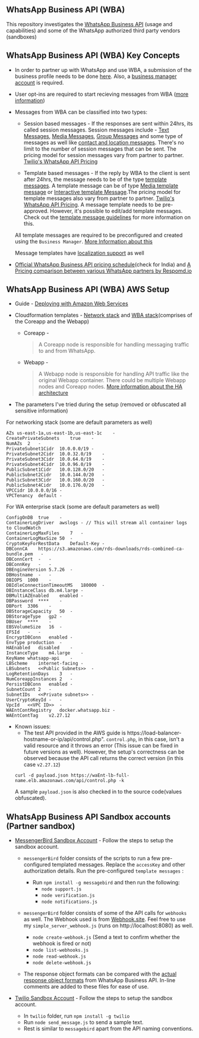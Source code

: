 ## WhatsApp Business API (WBA)
This repository investigates the [WhatsApp Business API](https://www.whatsapp.com/business/api) (usage and capabilities) and some of the WhatsApp authorized third party vendors (sandboxes) 

## WhatsApp Business API (WBA) Key Concepts
- In order to partner up with WhatsApp and use WBA, a submission of the business profile needs to be done [ here](https://www.facebook.com/business/m/whatsapp/business-api). Also, a [business manager account](https://business.facebook.com/) is required.

- User opt-ins are required to start recieving messages from WBA ([more information](https://developers.facebook.com/docs/whatsapp/guides/opt-in))

- Messages from WBA can be classified into two types:
    - Session based messages - If the responses are sent within 24hrs, its called session messages. Session messages include - [Text Messages](https://developers.facebook.com/docs/whatsapp/api/messages/text), [Media Messages](https://developers.facebook.com/docs/whatsapp/api/messages/media), [Group Messages](https://developers.facebook.com/docs/whatsapp/api/messages/group) and some type of messages as well like [contact and location messages](https://developers.facebook.com/docs/whatsapp/api/messages/others). There's no limit to the number of session messages that can be sent. The pricing model for session messages vary from partner to partner. [Twilio's WhatsApp API Pricing](https://www.twilio.com/whatsapp/pricing/in)

    - Template based messages - If the reply by WBA to the 
client is sent after 24hrs, the message needs to be of the type [template messages](https://developers.facebook.com/docs/whatsapp/api/messages/message-templates). A template message can be of type [Media template message](https://developers.facebook.com/docs/whatsapp/api/messages/message-templates/media-message-templates) or [Interactive template Message](https://developers.facebook.com/docs/whatsapp/api/messages/message-templates/interactive-message-templates).The pricing model for template messages also vary from partner to partner. [Twilio's WhatsApp API Pricing](https://www.twilio.com/whatsapp/pricing/in). A message template needs to be pre-approved. However, it's possible to edit/add template messages. Check out the [template message guidelines](https://developers.facebook.com/docs/whatsapp/message-templates/guidelines#tips) for more information on this.


    All template messages are required to be preconfigured and created using the `Business Manager`. [More Information about this](https://www.facebook.com/business/help/2055875911147364?id=2129163877102343)

    Message templates have [localization support](https://developers.facebook.com/docs/whatsapp/message-templates/localization) as well

- [Official WhatsApp Business API pricing schedule](https://developers.facebook.com/docs/whatsapp/pricing/)(check for India) and [A Pricing comparison between various WhatsApp partners by Respomd.io](https://respond.io/blog/how-to-choose-a-whatsapp-partner-whatsapp-business-api-pricing/) 

## WhatsApp Business API (WBA) AWS Setup

- Guide - [Deploying with Amazon Web Services](https://developers.facebook.com/docs/whatsapp/aws)
- Cloudformation templates - [Network stack](https://developers.facebook.com/docs/whatsapp/aws#network-setup) and [WBA stack](https://developers.facebook.com/docs/whatsapp/aws#whatsapp-setup)(comprises of the Coreapp and the Webapp)
    - Coreapp -
        > A Coreapp node is responsible for handling messaging traffic to and from WhatsApp. 
    - Webapp - 
        > A Webapp node is responsible for handling API traffic like the original Webapp container.
    There could be multiple Webapp nodes and Coreapp nodes. [More information about the HA architecture](https://developers.facebook.com/docs/whatsapp/high-availability/)

- The parameters I've tried during the setup (removed or obfuscated all sensitive information)

For networking stack (some are default parameters as well)
```
AZs	us-east-1a,us-east-1b,us-east-1c	-
CreatePrivateSubnets	true	-
NumAZs	2	-
PrivateSubnet1Cidr	10.0.0.0/19	-
PrivateSubnet2Cidr	10.0.32.0/19	-
PrivateSubnet3Cidr	10.0.64.0/19	-
PrivateSubnet4Cidr	10.0.96.0/19	-
PublicSubnet1Cidr	10.0.128.0/20	-
PublicSubnet2Cidr	10.0.144.0/20	-
PublicSubnet3Cidr	10.0.160.0/20	-
PublicSubnet4Cidr	10.0.176.0/20	-
VPCCidr	10.0.0.0/16	-
VPCTenancy	default	-
```
For WA enterprise stack (some are default parameters as well)
```
ConfigOnDB	true	-
ContainerLogDriver	awslogs	- // This will stream all container logs to CloudWatch
ContainerLogMaxFiles	7	-
ContainerLogMaxSize	50	-
CryptoKeyForRestData	Default-Key	-
DBConnCA	https://s3.amazonaws.com/rds-downloads/rds-combined-ca-bundle.pem	-
DBConnCert	-	-
DBConnKey	-	-
DBEngineVersion	5.7.26	-
DBHostname	-	-
DBIOPS	1000	-
DBIdleConnectionTimeoutMS	180000	-
DBInstanceClass	db.m4.large	-
DBMultiAZEnabled	enabled	-
DBPassword	****	-
DBPort	3306	-
DBStorageCapacity	50	-
DBStorageType	gp2	-
DBUser	****	-
EBSVolumeSize	16	-
EFSId	-	-
EncryptDBConn	enabled	-
EnvType	production	-
HAEnabled	disabled	-
InstanceType	m4.large	-
KeyName	whatsapp-api	-
LBScheme	internet-facing	-
LBSubnets	<<Public Subnets>>	-
LogRetentionDays	3	-
NumCoreappInstances	2	-
PersistDBConn	enabled	-
SubnetCount	2	-
SubnetIDs	<<Private subnets>>	-
UserCryptoKeyId	-	-
VpcId	<<VPC ID>>	-
WAEntContRegistry	docker.whatsapp.biz	-
WAEntContTag	v2.27.12
```
- Known issues:
    - The test API provided in the AWS guide is https://load-balancer-hostname-or-ip/api/control.php".   `control.php`, in this case, isn't a valid resource and it throws an error (This issue can be fixed in future versions as well). However, the setup's correctness can be observed because the API call returns the correct version (in this case `v2.27.12`)
    ```
    curl -d payload.json https://waEnt-lb-full-name.elb.amazonaws.com/api/control.php -k
    ```
    A sample `payload.json` is also checked in to the source code(values obfuscated).

## WhatsApp Business API Sandbox accounts (Partner sandbox)
- [MessengerBird Sandbox Account](https://support.messagebird.com/hc/en-us/articles/360002109957-Getting-Started-with-the-MessageBird-WhatsApp-Sandbox) - Follow the steps to setup the sandbox account.
    - `messengerBird` folder consists of the scripts to run a few pre-configured templated messages. Replace the `accessKey` and other authorization details. Run the  pre-configured `template messages`  :
        - Run `npm install -g messagebird` and then run the following:
            - `node support.js`
            - `node verification.js`
            - `node notifications.js`
    - `messengerBird` folder consists of some of the API calls for `webhooks` as well. The Webhook used is from [Webhook.site](https://webhook.site/). Feel free to use my `simple_server_webhook.js` (runs on http://localhost:8080) as well.
        - `node create-webhook.js` (Send a text to confirm whether the webhook is fired or not)
        - `node list-webhooks.js`
        - `node read-webhook.js`
        - `node delete-webhook.js`

    - The response object formats can be compared with the [actual response object formats](https://developers.facebook.com/docs/whatsapp/api/webhooks/inbound) from WhatsApp Business API. In-line comments are added to these files for ease of use.

- [Twilio Sandbox Account](https://www.twilio.com/docs/whatsapp/api#twilio-sandbox-for-whatsapp) - Follow the steps to setup the sandbox account.
    - In `twilio` folder, run `npm install -g twilio`
    - Run `node send_message.js` to send a sample text.
    - Rest is similar to `messagebird` apart from the API naming conventions.
